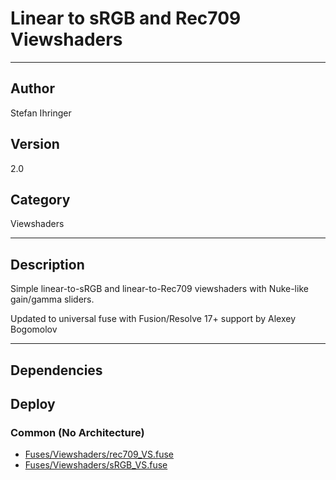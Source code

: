 # Linear to sRGB and Rec709 Viewshaders
___

## Author
Stefan Ihringer

## Version
2.0

## Category
Viewshaders

___

## Description
<p>Simple linear-to-sRGB and linear-to-Rec709 viewshaders with Nuke-like gain/gamma sliders.</p>
    <p>Updated to universal fuse with Fusion/Resolve 17+ support by Alexey Bogomolov</p>

	

___

## Dependencies

## Deploy

### Common (No Architecture)

<ul>
<li><a href="https://gitlab.com/WeSuckLess/Reactor/-/blob/master/Atoms/com.StefanIhringer.srgb_rec709_viewshaders/Fuses/Viewshaders/rec709_VS.fuse?ref_type=heads">Fuses/Viewshaders/rec709_VS.fuse</a></li>
<li><a href="https://gitlab.com/WeSuckLess/Reactor/-/blob/master/Atoms/com.StefanIhringer.srgb_rec709_viewshaders/Fuses/Viewshaders/sRGB_VS.fuse?ref_type=heads">Fuses/Viewshaders/sRGB_VS.fuse</a></li>
</ul>
